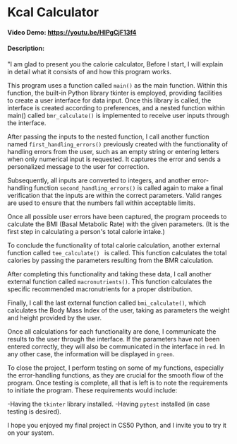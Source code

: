 # Kcal Calculator
#### Video Demo:  <https://youtu.be/HIPgCjF13f4>
#### Description:

"I am glad to present you the calorie calculator,
Before I start, I will explain in detail what it consists of and how this program works.

This program uses a function called `main()` as the main function. Within this function, the built-in Python library tkinter is employed, providing facilities to create a user interface for data input. Once this library is called, the interface is created according to preferences, and a nested function within main() called `bmr_calculate()` is implemented to receive user inputs through the interface.

After passing the inputs to the nested function, I call another function named `first_handling_errors()` previously created with the functionality of handling errors from the user, such as an empty string or entering letters when only numerical input is requested. It captures the error and sends a personalized message to the user for correction.

Subsequently, all inputs are converted to integers, and another error-handling function `second_handling_errors()` is called again to make a final verification that the inputs are within the correct parameters. Valid ranges are used to ensure that the numbers fall within acceptable limits.

Once all possible user errors have been captured, the program proceeds to calculate the BMI (Basal Metabolic Rate) with the given parameters. (It is the first step in calculating a person's total calorie intake.)

To conclude the functionality of total calorie calculation, another external function called `tee_calculate() ` is called. This function calculates the total calories by passing the parameters resulting from the BMR calculation.

After completing this functionality and taking these data, I call another external function called `macronutrients()`. This function calculates the specific recommended macronutrients for a proper distribution.

Finally, I call the last external function called `bmi_calculate()`, which calculates the Body Mass Index of the user, taking as parameters the weight and height provided by the user.

Once all calculations for each functionality are done, I communicate the results to the user through the interface. If the parameters have not been entered correctly, they will also be communicated in the interface in `red`. In any other case, the information will be displayed in `green`.

To close the project, I perform testing on some of my functions, especially the error-handling functions, as they are crucial for the smooth flow of the program. Once testing is complete, all that is left is to note the requirements to initiate the program. These requirements would include:

-Having the `tkinter` library installed.
-Having `pytest` installed (in case testing is desired).

I hope you enjoyed my final project in CS50 Python, and I invite you to try it on your system.

